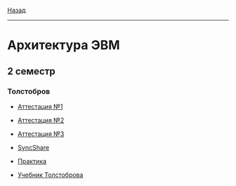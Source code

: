 [Назад](../../README.md)
***
# Архитектура ЭВМ
## 2 семестр
### Толстобров
+ [Аттестация №1]()

+ [Аттестация №2]()

+ [Аттестация №3]()

+ [SyncShare](https://syncshare.naloaty.me/)

+ [Практика](https://github.com/AlexEreh/ComputerHardware)

+ [Учебник Толстоброва](https://github.com/user-attachments/files/18893215/-._.2004.-.-.libgen.li.2.pdf)
